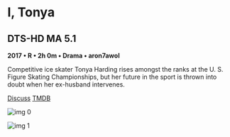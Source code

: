 # I, Tonya

## DTS-HD MA 5.1

**2017 • R • 2h 0m • Drama • aron7awol**

Competitive ice skater Tonya Harding rises amongst the ranks at the U. S. Figure Skating Championships, but her future in the sport is thrown into doubt when her ex-husband intervenes.

[Discuss](https://www.avsforum.com/threads/bass-eq-for-filtered-movies.2995212/post-56994450)  [TMDB](389015)

![img 0](https://i.imgur.com/m5QVows.jpg)

![img 1](https://i.imgur.com/pfXift5.jpg)

